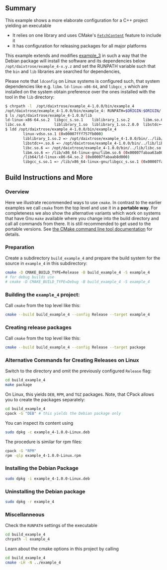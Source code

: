 ## Summary

This example shows a more elaborate configuration for a C++ project yielding an executable 
- It relies on one library and uses CMake's [`FetchContent`](https://cmake.org/cmake/help/latest/module/FetchContent.html) feature to include it
- It has configuration for releasing packages for all major platforms

This example extends and modifies [example_3](../example_3/) in such a way that the Debian package will install the software and its dependencies below `/opt/daixtrose/example_4-x.y.z` and set the RUNPATH variable such that the `bin` and `lib` libraries are searched for dependencies,

Please note that `ldconfig` on Linux systems is configured such, that system dependencies like e.g. `libm`. `ld-linux-x86-64`, and `libgcc_s` which are installed on the system obtain preference over the ones installed with the tool in the `lib` directory: 

```bash
$ chrpath -l  /opt/daixtrose/example_4-1.0.0/bin/example_4 
/opt/daixtrose/example_4-1.0.0/bin/example_4: RUNPATH=$ORIGIN:$ORIGIN/../lib
$ ls /opt/daixtrose/example_4-1.0.0/lib
ld-linux-x86-64.so.2  libgcc_s.so.1    liblibrary_1.so.2      libm.so.6       libstdc++.so.6.0.30
libc.so.6             liblibrary_1.so  liblibrary_1.so.2.0.0  libstdc++.so.6
$ ldd /opt/daixtrose/example_4-1.0.0/bin/example_4
        linux-vdso.so.1 (0x00007fff757fb000)
        liblibrary_1.so.2 => /opt/daixtrose/example_4-1.0.0/bin/../lib/liblibrary_1.so.2 (0x00007fabaab81000)
        libstdc++.so.6 => /opt/daixtrose/example_4-1.0.0/bin/../lib/libstdc++.so.6 (0x00007fabaa955000)
        libc.so.6 => /opt/daixtrose/example_4-1.0.0/bin/../lib/libc.so.6 (0x00007fabaa72c000)
        libm.so.6 => /lib/x86_64-linux-gnu/libm.so.6 (0x00007fabaa63a000)
        /lib64/ld-linux-x86-64.so.2 (0x00007fabaab8d000)
        libgcc_s.so.1 => /lib/x86_64-linux-gnu/libgcc_s.so.1 (0x00007fabaa61a000)
```

## Build Instructions and More

### Overview 

Here we illustrate recommended ways to use `cmake`. In contrast to the earlier examples we call `cmake` from the top level and use it in a **portable way**. For completeness we also show the alternative variants which work on systems that have Gnu `make` available where you change into the build directory and call all commands from there. It is still recommended to get used to the portable versions. See [the CMake command line tool documentation](https://cmake.org/cmake/help/latest/manual/cmake.1.html) for details. 

### Preparation

Create a subdirectory `build_example_4` and prepare the build system for the source in `example_4` in this subdirectory:

```bash
cmake -D CMAKE_BUILD_TYPE=Release -B build_example_4 -S example_4
# for debug builds use   
# cmake -D CMAKE_BUILD_TYPE=Debug -B build_example_4 -S example_4
```

### Building the `example_4` project:

Call `cmake` from the top level like this:

```bash
cmake --build build_example_4 --config Release --target example_4
```

### Creating release packages

Call `cmake` from the top level like this:

```bash
cmake --build build_example_4 --config Release --target package
```

### Alternative Commands for Creating Releases on Linux 

Switch to the directory and omit the previously configured `Release` flag:

```bash
cd build_example_4
make package
```

On Linux, this yields `DEB`, `RPM`, and `TGZ` packages. Note, that CPack allows you to create the packages separately:

```bash
cd build_example_4 
cpack -G "DEB" # this yields the Debian package only
```

You can inspect its content using  

```bash
sudo dpkg -c example_4-1.0.0-Linux.deb
```

The procedure is similar for rpm files:

```bash
cpack -G "RPM"
rpm -qlp example_4-1.0.0-Linux.rpm
```

### Installing the Debian Package

```bash
sudo dpkg -i example_4-1.0.0-Linux.deb
```

### Uninstalling the Debian package

```bash
sudo dpkg -r example_4
```

### Miscellanneous

Check the `RUNPATH` settings of the executable 

```bash
cd build_example_4
chrpath -l example_4
```

Learn about the cmake options in this project by calling

```bash
cd build_example_4
cmake -LH -N ../example_4
```
